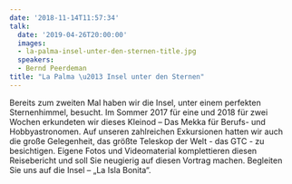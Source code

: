 ```yaml
---
date: '2018-11-14T11:57:34'
talk:
  date: '2019-04-26T20:00:00'
  images:
  - la-palma-insel-unter-den-sternen-title.jpg
  speakers:
  - Bernd Peerdeman
title: "La Palma \u2013 Insel unter den Sternen"
---
```

Bereits zum zweiten Mal haben wir die Insel, unter einem perfekten Sternenhimmel, besucht. Im Sommer 2017 für eine und 2018 für zwei Wochen erkundeten wir dieses Kleinod – Das Mekka für Berufs- und Hobbyastronomen. Auf unseren zahlreichen Exkursionen hatten wir auch die große Gelegenheit, das größte Teleskop der Welt - das GTC - zu besichtigen. Eigene Fotos und Videomaterial komplettieren diesen Reisebericht und soll Sie neugierig auf diesen Vortrag machen. Begleiten Sie uns auf die Insel – „La Isla Bonita“.

